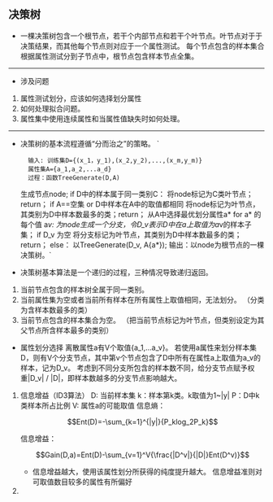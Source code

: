 ## **决策树**
- 一棵决策树包含一个根节点，若干个内部节点和若干个叶节点。叶节点对于于决策结果，而其他每个节点则对应于一个属性测试。
 每个节点包含的样本集合根据属性测试分到子节点中，根节点包含样本节点全集。
 
------------
- 涉及问题
1. 属性测试划分，应该如何选择划分属性
1. 如何处理拟合问题。
1. 属性集中使用连续属性和当属性值缺失时如何处理。

------------

- 决策树的基本流程遵循“分而治之”的策略。
`

    	输入: 训练集D={(x_1，y_1),(x_2,y_2),...,(x_m,y_m)}
    	属性集A={a_1,a_2,...a_d}
    	过程：函数TreeGenerate(D,A)
   	 生成节点node;
   	 if D中的样本属于同一类别C：
   			将node标记为C类叶节点；return；
   	 if A==空集 or D中样本在A中的取值都相同
   			将node标记为叶节点，其类别为D中样本数最多的类；return；
    	从A中选择最优划分属性a*
   	for a* 的每个值 a*v:
  	 		为node生成一个分支，令D_v表示D中在a上取值为a*v的样本子集；
    			if D_v 为空
    					将分支标记为叶节点，其类别为D中样本数最多的类；return；
    			else：
    					以TreeGenerate(D_v, A\{a*});
    	输出：以node为根节点的一棵决策树。`
- 决策树基本算法是一个递归的过程，三种情况导致递归返回。
1. 当前节点包含的样本树全属于同一类别。
1. 当前属性集为空或者当前所有样本在所有属性上取值相同，无法划分。
（分类为含样本数最多的类）
1. 当前节点包含的样本集合为空。
（把当前节点标记为叶节点，但类别设定为其父节点所含样本最多的类别）

- 属性划分选择
离散属性a有V个取值{a_1,...a_v}。
若使用a属性来划分样本集D，则有V个分支节点，其中第v个节点包含了D中所有在属性a上取值为a_v的样本，记为D_v。
考虑到不同分支所包含的样本数不同，给分支节点赋予权重|D_v| / |D|，即样本数越多的分支节点影响越大。
1. 信息增益（ID3算法）
	D: 当前样本集
	k：样本第k类。k取值为1~|y|
	P：D中k类样本所占比例
	V: 属性a的可能取值
	信息熵：
	
	$$Ent(D)=-\sum_{k=1}^{|y|}{P_klog_2P_k}$$
	
	信息增益：
	
	$$Gain(D,a)=Ent(D)-\sum_{v=1}^V{\frac{|D^v|}{|D|}Ent(D^v)}$$
	- 信息增益越大，使用该属性划分所获得的纯度提升越大。
	信息增益准则对可取值数目较多的属性有所偏好
1. 








